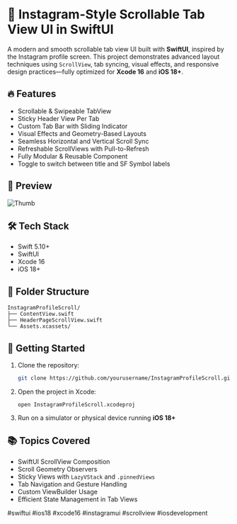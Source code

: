 # 📱 Instagram-Style Scrollable Tab View UI in SwiftUI

A modern and smooth scrollable tab view UI built with **SwiftUI**, inspired by the Instagram profile screen. This project demonstrates advanced layout techniques using `ScrollView`, tab syncing, visual effects, and responsive design practices—fully optimized for **Xcode 16** and **iOS 18+**.

## 🔥 Features

- Scrollable & Swipeable TabView
- Sticky Header View Per Tab
- Custom Tab Bar with Sliding Indicator
- Visual Effects and Geometry-Based Layouts
- Seamless Horizontal and Vertical Scroll Sync
- Refreshable ScrollViews with Pull-to-Refresh
- Fully Modular & Reusable Component
- Toggle to switch between title and SF Symbol labels

## 📸 Preview
![Thumb](https://github.com/user-attachments/assets/df29a9d3-db86-4bab-b2de-2c9efee175f5)

## 🛠 Tech Stack

- Swift 5.10+
- SwiftUI
- Xcode 16
- iOS 18+

## 📂 Folder Structure

```
InstagramProfileScroll/
├── ContentView.swift
├── HeaderPageScrollView.swift
└── Assets.xcassets/
```

## 🚀 Getting Started

1. Clone the repository:
   ```bash
   git clone https://github.com/yourusername/InstagramProfileScroll.git
   ```

2. Open the project in Xcode:
   ```
   open InstagramProfileScroll.xcodeproj
   ```

3. Run on a simulator or physical device running **iOS 18+**

## 📚 Topics Covered

- SwiftUI ScrollView Composition
- Scroll Geometry Observers
- Sticky Views with `LazyVStack` and `.pinnedViews`
- Tab Navigation and Gesture Handling
- Custom ViewBuilder Usage
- Efficient State Management in Tab Views

#swiftui #ios18 #xcode16 #instagramui #scrollview #iosdevelopment

